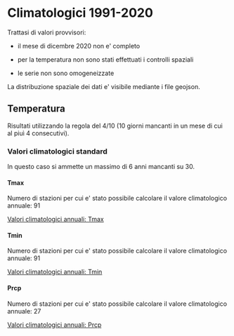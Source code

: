 # Climatologici 1991-2020

Trattasi di valori provvisori:

- il mese di dicembre 2020 non e' completo

- per la temperatura non sono stati effettuati i controlli spaziali

- le serie non sono omogeneizzate

La distribuzione spaziale dei dati e' visibile mediante i file geojson.

## Temperatura

Risultati utilizzando la regola del 4/10 (10 giorni mancanti in un mese di cui al piuì 4 consecutivi).

### Valori climatologici standard 

In questo caso si ammette un massimo di 6 anni mancanti su 30.

#### Tmax

Numero di stazioni per cui e' stato possibile calcolare il valore climatologico annuale: 91

[Valori climatologici annuali: Tmax](./md/annuali/Tmax/tabella.md)

#### Tmin

Numero di stazioni per cui e' stato possibile calcolare il valore climatologico annuale: 91

[Valori climatologici annuali: Tmin](./md/annuali/Tmin/tabella.md)

#### Prcp

Numero di stazioni per cui e' stato possibile calcolare il valore climatologico annuale: 27

[Valori climatologici annuali: Prcp](./md/annuali/Prcp/tabella.md)



